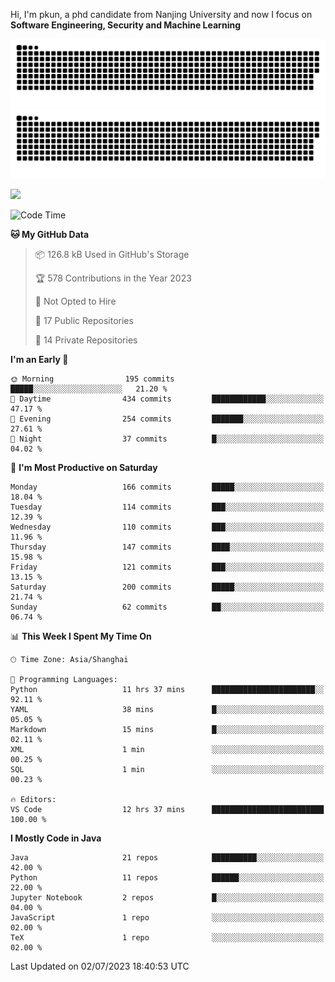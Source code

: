 Hi, I'm pkun, a phd candidate from Nanjing University and now I focus on **Software Engineering, Security and Machine Learning**

![GitHub Snake Light](https://github.com/pppppkun/pppppkun/blob/output/github-snake.svg#gh-light-mode-only)
![GitHub Snake dark](https://github.com/pppppkun/pppppkun/blob/output/github-snake-dark.svg#gh-dark-mode-only)

![](https://komarev.com/ghpvc/?username=pppppkun)
<!--START_SECTION:waka-->
![Code Time](http://img.shields.io/badge/Code%20Time-1%2C778%20hrs%2011%20mins-blue)

**🐱 My GitHub Data** 

> 📦 126.8 kB Used in GitHub's Storage 
 > 
> 🏆 578 Contributions in the Year 2023
 > 
> 🚫 Not Opted to Hire
 > 
> 📜 17 Public Repositories 
 > 
> 🔑 14 Private Repositories 
 > 
**I'm an Early 🐤** 

```text
🌞 Morning                195 commits         █████░░░░░░░░░░░░░░░░░░░░   21.20 % 
🌆 Daytime                434 commits         ████████████░░░░░░░░░░░░░   47.17 % 
🌃 Evening                254 commits         ███████░░░░░░░░░░░░░░░░░░   27.61 % 
🌙 Night                  37 commits          █░░░░░░░░░░░░░░░░░░░░░░░░   04.02 % 
```
📅 **I'm Most Productive on Saturday** 

```text
Monday                   166 commits         █████░░░░░░░░░░░░░░░░░░░░   18.04 % 
Tuesday                  114 commits         ███░░░░░░░░░░░░░░░░░░░░░░   12.39 % 
Wednesday                110 commits         ███░░░░░░░░░░░░░░░░░░░░░░   11.96 % 
Thursday                 147 commits         ████░░░░░░░░░░░░░░░░░░░░░   15.98 % 
Friday                   121 commits         ███░░░░░░░░░░░░░░░░░░░░░░   13.15 % 
Saturday                 200 commits         █████░░░░░░░░░░░░░░░░░░░░   21.74 % 
Sunday                   62 commits          ██░░░░░░░░░░░░░░░░░░░░░░░   06.74 % 
```


📊 **This Week I Spent My Time On** 

```text
🕑︎ Time Zone: Asia/Shanghai

💬 Programming Languages: 
Python                   11 hrs 37 mins      ███████████████████████░░   92.11 % 
YAML                     38 mins             █░░░░░░░░░░░░░░░░░░░░░░░░   05.05 % 
Markdown                 15 mins             █░░░░░░░░░░░░░░░░░░░░░░░░   02.11 % 
XML                      1 min               ░░░░░░░░░░░░░░░░░░░░░░░░░   00.25 % 
SQL                      1 min               ░░░░░░░░░░░░░░░░░░░░░░░░░   00.23 % 

🔥 Editors: 
VS Code                  12 hrs 37 mins      █████████████████████████   100.00 % 
```

**I Mostly Code in Java** 

```text
Java                     21 repos            ██████████░░░░░░░░░░░░░░░   42.00 % 
Python                   11 repos            ██████░░░░░░░░░░░░░░░░░░░   22.00 % 
Jupyter Notebook         2 repos             █░░░░░░░░░░░░░░░░░░░░░░░░   04.00 % 
JavaScript               1 repo              ░░░░░░░░░░░░░░░░░░░░░░░░░   02.00 % 
TeX                      1 repo              ░░░░░░░░░░░░░░░░░░░░░░░░░   02.00 % 
```




 Last Updated on 02/07/2023 18:40:53 UTC
<!--END_SECTION:waka-->
